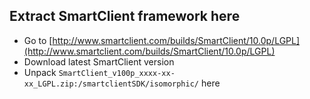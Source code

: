 Extract SmartClient framework here
--------------------------------

* Go to [http://www.smartclient.com/builds/SmartClient/10.0p/LGPL](http://www.smartclient.com/builds/SmartClient/10.0p/LGPL)
* Download latest SmartClient version
* Unpack `SmartClient_v100p_xxxx-xx-xx_LGPL.zip:/smartclientSDK/isomorphic/` here